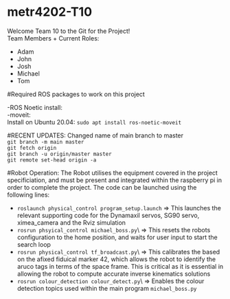 # metr4202-T10

Welcome Team 10 to the Git for the Project!\
Team Members + Current Roles:
- Adam
- John
- Josh
- Michael
- Tom

#Required ROS packages to work on this project

-ROS Noetic install:\
-moveit:\
    Install on Ubuntu 20.04: `sudo apt install ros-noetic-moveit`

#RECENT UPDATES:
Changed name of main branch to master\
`git branch -m main master`\
`git fetch origin`\
`git branch -u origin/master master`\
`git remote set-head origin -a`

#Robot Operation:
The Robot utilises the equipment covered in the project specificiation, and must be present and integrated within the raspberry pi in order to 
complete the project. The code can be launched using the following lines:
- `roslaunch physical_control program_setup.launch` => This launches the relevant supporting code for the Dynamaxil servos, SG90 servo, ximea_camera and the Rviz simulation
- `rosrun phsyical_control michael_boss.py`\ => This resets the robots configuration to the home position, and waits for user input to start the search loop
- `rosrun physical_control tf_broadcast.py`\ => This calibrates the based on the afixed fiduical marker 42, which allows the robot to identify the aruco tags in terms of the space frame. This is critical as it is essential in allowing the robot to compute accurate inverse kinematics solutions
- `rosrun colour_detection colour_detect.py`\ => Enables the colour detection topics used within the main program `michael_boss.py`